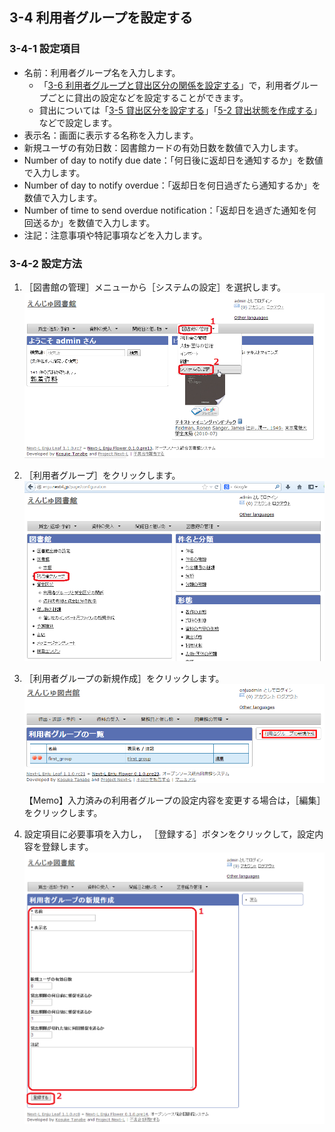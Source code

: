 <a name="3-4" />

3-4 利用者グループを設定する
----------------------------

<a name="3-4-1" />

### 3-4-1 設定項目

* 名前：利用者グループ名を入力します。
  * 「[3-6 利用者グループと貸出区分の関係を設定する](#3-6)」で，利用者グループごとに貸出の設定などを設定することができます。  
  * 貸出については「[3-5 貸出区分を設定する](#3-5)」「[5-2 貸出状態を作成する](enju_setup_5.html#5-2)」などで設定します。
* 表示名：画面に表示する名称を入力します。
* 新規ユーザの有効日数：図書館カードの有効日数を数値で入力します。
* Number of day to notify due date：「何日後に返却日を通知するか」を数値で入力します。
* Number of day to notify overdue：「返却日を何日過ぎたら通知するか」を数値で入力します。
* Number of time to send overdue notification：「返却日を過ぎた通知を何回送るか」を数値で入力します。
* 注記：注意事項や特記事項などを入力します。

<a name="3-4-2" />

### 3-4-2 設定方法

1. ［図書館の管理］メニューから［システムの設定］を選択します。  
   ![システムの設定](assets/images/image_system_setup.png)
2. ［利用者グループ］をクリックします。  
   ![「利用者グループ」を選択](assets/images/image_initial_025_0.png)
3. ［利用者グループの新規作成］をクリックします。  
   ![利用者グループを作成](assets/images/image_initial_025.png)

   <div class="alert alert-info">
   【Memo】入力済みの利用者グループの設定内容を変更する場合は，［編集］をクリックします。
   </div>
4. 設定項目に必要事項を入力し，
   ［登録する］ボタンをクリックして，設定内容を登録します。  
   ![利用者グループの作成](assets/images/image_initial_026.png)

